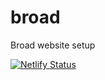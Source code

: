 # broad

Broad website setup

[![Netlify Status](https://api.netlify.com/api/v1/badges/5328c967-5a7d-4756-85d0-93835ce0a0a0/deploy-status)](https://app.netlify.com/sites/optimistic-aryabhata-6282ef/deploys)
